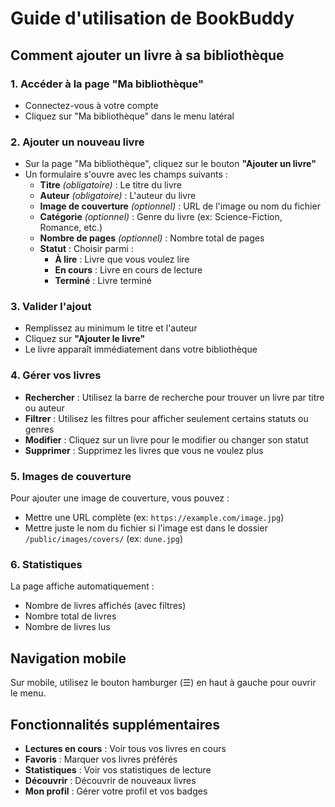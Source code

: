 # Guide d'utilisation de BookBuddy

## Comment ajouter un livre à sa bibliothèque

### 1. Accéder à la page "Ma bibliothèque"

- Connectez-vous à votre compte
- Cliquez sur "Ma bibliothèque" dans le menu latéral

### 2. Ajouter un nouveau livre

- Sur la page "Ma bibliothèque", cliquez sur le bouton **"Ajouter un livre"**
- Un formulaire s'ouvre avec les champs suivants :
  - **Titre** _(obligatoire)_ : Le titre du livre
  - **Auteur** _(obligatoire)_ : L'auteur du livre
  - **Image de couverture** _(optionnel)_ : URL de l'image ou nom du fichier
  - **Catégorie** _(optionnel)_ : Genre du livre (ex: Science-Fiction, Romance, etc.)
  - **Nombre de pages** _(optionnel)_ : Nombre total de pages
  - **Statut** : Choisir parmi :
    - **À lire** : Livre que vous voulez lire
    - **En cours** : Livre en cours de lecture
    - **Terminé** : Livre terminé

### 3. Valider l'ajout

- Remplissez au minimum le titre et l'auteur
- Cliquez sur **"Ajouter le livre"**
- Le livre apparaît immédiatement dans votre bibliothèque

### 4. Gérer vos livres

- **Rechercher** : Utilisez la barre de recherche pour trouver un livre par titre ou auteur
- **Filtrer** : Utilisez les filtres pour afficher seulement certains statuts ou genres
- **Modifier** : Cliquez sur un livre pour le modifier ou changer son statut
- **Supprimer** : Supprimez les livres que vous ne voulez plus

### 5. Images de couverture

Pour ajouter une image de couverture, vous pouvez :

- Mettre une URL complète (ex: `https://example.com/image.jpg`)
- Mettre juste le nom du fichier si l'image est dans le dossier `/public/images/covers/` (ex: `dune.jpg`)

### 6. Statistiques

La page affiche automatiquement :

- Nombre de livres affichés (avec filtres)
- Nombre total de livres
- Nombre de livres lus

## Navigation mobile

Sur mobile, utilisez le bouton hamburger (☰) en haut à gauche pour ouvrir le menu.

## Fonctionnalités supplémentaires

- **Lectures en cours** : Voir tous vos livres en cours
- **Favoris** : Marquer vos livres préférés
- **Statistiques** : Voir vos statistiques de lecture
- **Découvrir** : Découvrir de nouveaux livres
- **Mon profil** : Gérer votre profil et vos badges
